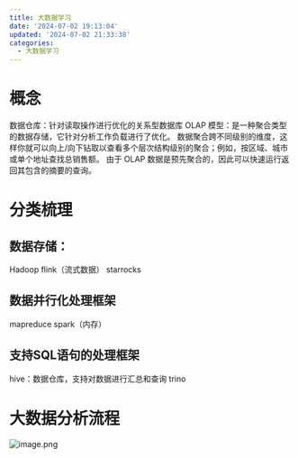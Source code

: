 ```yaml
---
title: 大数据学习
date: '2024-07-02 19:13:04'
updated: '2024-07-02 21:33:38'
categories:
  - 大数据学习
---
```

# 概念
数据仓库：针对读取操作进行优化的关系型数据库
OLAP 模型：是一种聚合类型的数据存储，它针对分析工作负载进行了优化。 数据聚合跨不同级别的维度，这样你就可以向上/向下钻取以查看多个层次结构级别的聚合；例如，按区域、城市或单个地址查找总销售额。 由于 OLAP 数据是预先聚合的，因此可以快速运行返回其包含的摘要的查询。
# 分类梳理
## 数据存储：
Hadoop
flink（流式数据）
starrocks
## 数据并行化处理框架
mapreduce
spark（内存）
## 支持SQL语句的处理框架
hive：数据仓库，支持对数据进行汇总和查询
trino

# 大数据分析流程
![image.png](/images/dbad8e239e90e2358033773fbd05dd4e.png)
